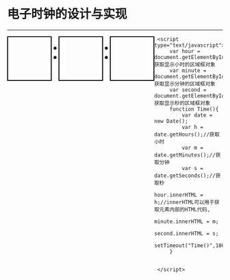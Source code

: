 
<!DOCTYPE html>
<html>
<head>
	<title>电子时钟的设计与实现</title>
    <style type="text/css">
.box1{
    float: left;
    width: 100px;
    height: 100px;
    border:black solid 2px;
}
.box2{
    float: left;
    font-size: 55px;
}
#h,#s,#m{
    font-size: 80px;
}
    </style>
</head>
<body onload="Time()">
	 <h1>电子时钟的设计与实现</h1>
	 <hr>
     <div id="clock">
		 <div class="box1" id="h"></div> 
         <div class='box2' id="fir">:</div>
		 <div class="box1" id="m"></div> 
         <div class='box2' id="sec">:</div>
		 <div class="box1" id="s"></div>	
     </div>

     <script type="text/javascript">
         var hour = document.getElementById("h");//获取显示小时的区域框对象
         var minute = document.getElementById("m");//获取显示分钟的区域框对象
         var second = document.getElementById("s");//获取显示秒的区域框对象
         function Time(){
         	 var date = new Date(); 
             var h = date.getHours();//获取小时
             var m = date.getMinutes();//获取分钟
             var s = date.getSeconds();//获取秒
             hour.innerHTML = h;//innerHTML可以用于获取元素内部的HTML代码,
             minute.innerHTML = m;
             second.innerHTML = s;
             setTimeout("Time()",1000);
         }
         
         
     </script>
</body>
</html>

